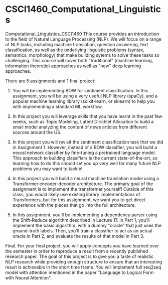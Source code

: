 # CSCI1460_Computational_Linguistics

Computational_Linguistics_CSCI1460
This course provides an introduction to the field of Natural Language Processing (NLP). We will focus on a range of NLP tasks, including machine translation, question answering, text classification, as well as the underlying linguistic problems (syntax, semantics, morphology) that make building sytems to solve these tasks so challenging. This course will cover both "traditional" (machine learning, information theoretic) approaches as well as "new" deep learning approaches.

There are 5 assignments and 1 final project:

1. You will be implementing BOW for sentiment classification. In this assignment, you will be using a very useful NLP library (spaCy), and a popular machine learning library (scikit-learn, or sklearn) to help you with implementing a standard ML workflow.

2. In this project you will leverage skills that you have learnt in the past few weeks, such as Topic Modeling, Latent Dirichlet Allocation to build a small model analyzing the content of news articles from different sources around the US.

3. In this project you will revisit the sentiment classification task that we did in Assignment 1. However, instead of a BOW classifier, you will build a neural network classifier by fine-tuning a pretrained language model. This approach to building classifiers is the current state-of-the-art, so learning how to do this should set you up very well for many future NLP problems you may want to tackle!

4. In this project you will build a neural machine translation model using a Transformer encoder-decoder architecture. The primary goal of the assignment is to implement the transformer yourself! Outside of this class, you would likely use existing library implementations of Transformers, but for this assignment, we want you to get direct experience with the pieces that go into the full architecture.

5. In this assignment, you'll be implementing a dependency parser using the Shift-Reduce algorithm described in Lecture 17. In Part 1, you'll implement the basic algorithm, with a dummy "oracle" that just uses the ground-truth labels. Then, you'll train a classifier to act as an actual oracle in Part 2, and evaluate the results of that model in Part 3.

Final. For your final project, you will apply concepts you have learned over the semester in order to reproduce a result from a recently published research paper. The goal of this project is to give you a taste of realistic NLP research while providing enough structure to ensure that an interesting result is achievable in the short time frame. You will implement full seq2seq model with attention mentioned in the paper "Language to Logical Form with Neural Attention".
